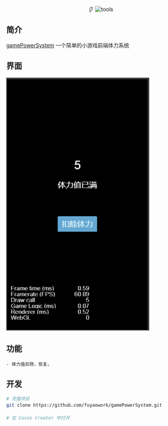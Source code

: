 <p align="center">
  <svg class="icon" width="100" height="100" style="width: 1em; height: 1em;vertical-align: middle;fill: currentColor;overflow: hidden;" viewBox="0 0 1024 1024" version="1.1" xmlns="http://www.w3.org/2000/svg" p-id="1545"><path d="M285.312 1022.08a58.688 58.688 0 0 1-47.36-24.96 52.096 52.096 0 0 1-6.528-48l103.872-327.68H229.568a58.56 58.56 0 0 1-48.96-24.064c-11.072-15.872-13.248-36.8-5.824-57.344L348.992 61.632C361.472 27.584 396.992 1.92 431.68 1.92h362.88c20.288 0 38.144 8.768 48.832 24 11.2 15.872 13.312 36.8 5.952 57.408a31.168 31.168 0 0 1-3.776 7.232l-182.208 265.408h83.584c20.224 0 38.08 8.768 48.768 24 11.2 15.872 13.376 36.736 6.016 57.344a33.024 33.024 0 0 1-5.696 9.856C718.912 538.432 333.76 994.176 320 1007.936a48.512 48.512 0 0 1-34.688 14.144z m-48.704-464.704h142.4a31.936 31.936 0 0 1 30.464 41.728l-104 327.936c77.12-90.176 280.896-330.944 429.568-506.944h-132.48a32 32 0 0 1-26.368-50.112l208.64-304H431.616c-7.104 0-19.136 8.256-22.528 17.6L236.608 557.376z" fill="#231815" p-id="1546"></path></svg>
  <img src="https://cdn-img.easyicon.net/png/11806/1180628.gif" width="100" height="100" alt="tools">
</p>


## 简介

[gamePowerSystem](https://github.com/fuyaowork/gamePowerSystem) 一个简单的小游戏前端体力系统

## 界面

![Screenshot](https://raw.githubusercontent.com/fuyaowork/gamePowerSystem/master/Screenshot/Screenshot.png)

## 功能

```
- 体力值扣除，恢复。
```

## 开发

```bash
# 克隆项目
git clone https://github.com/fuyaowork/gamePowerSystem.git

# 在 Cocos Creator 中打开

